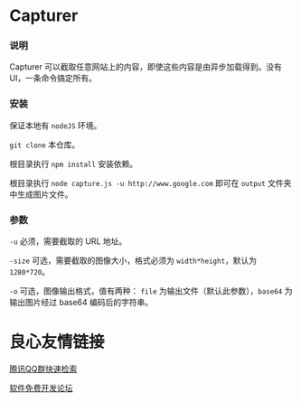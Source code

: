 # Capturer

### 说明

Capturer 可以截取任意网站上的内容，即使这些内容是由异步加载得到。没有 UI，一条命令搞定所有。

### 安装

保证本地有 `nodeJS` 环境。

`git clone` 本仓库。

根目录执行 `npm install` 安装依赖。

根目录执行 `node capture.js -u http://www.google.com` 即可在 `output` 文件夹中生成图片文件。

### 参数

`-u` 必须，需要截取的 URL 地址。

`-size` 可选，需要截取的图像大小，格式必须为 `width*height`，默认为 `1280*720`。

`-o` 可选，图像输出格式，值有两种： `file` 为输出文件（默认此参数），`base64` 为输出图片经过 base64 编码后的字符串。


 # 良心友情链接

[腾讯QQ群快速检索](http://u.720life.cn/s/8cf73f7c)

[软件免费开发论坛](http://u.720life.cn/s/bbb01dc0)